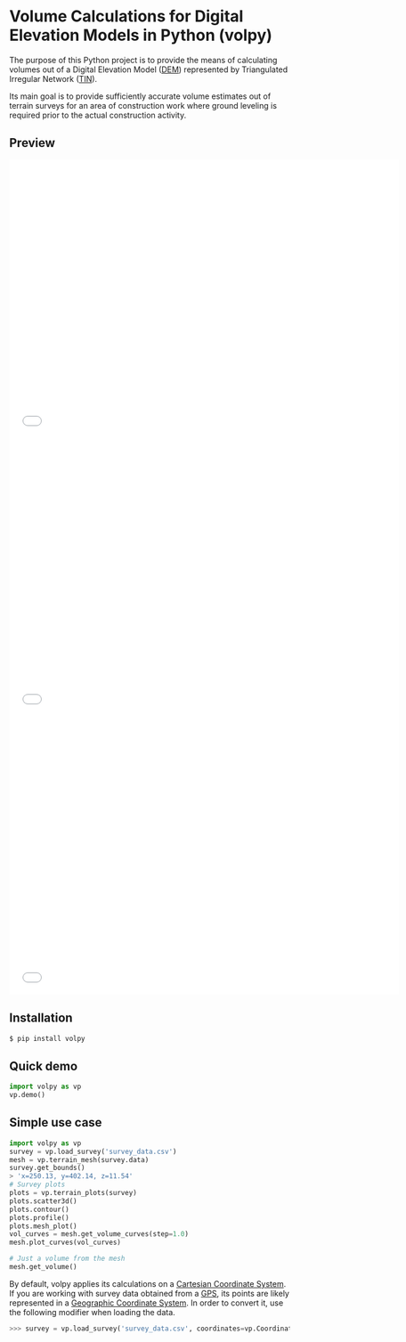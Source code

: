 # Volume Calculations for Digital Elevation Models in Python (**volpy**)

The purpose of this Python project is to provide the means of calculating volumes out of a Digital Elevation Model ([DEM](https://en.wikipedia.org/wiki/Digital_elevation_model)) represented by Triangulated Irregular Network ([TIN](https://en.wikipedia.org/wiki/Triangulated_irregular_network)).

Its main goal is to provide sufficiently accurate volume estimates out of terrain surveys for an area of construction work where ground leveling is required prior to the actual construction activity.

## Preview

<iframe width=700, height=500 frameBorder=0 src="img/Contour.html"></iframe>

<iframe width=700, height=500 frameBorder=0 src="img/3d_view.html"></iframe>

<iframe width=700, height=500 frameBorder=0 src="img/profile.html"></iframe>

## Installation
```bash
$ pip install volpy
```

## Quick demo

```Python
import volpy as vp
vp.demo()
```

## Simple use case

```Python
import volpy as vp
survey = vp.load_survey('survey_data.csv')
mesh = vp.terrain_mesh(survey.data)
survey.get_bounds()
> 'x=250.13, y=402.14, z=11.54'
# Survey plots
plots = vp.terrain_plots(survey)
plots.scatter3d()
plots.contour()
plots.profile()
plots.mesh_plot()
vol_curves = mesh.get_volume_curves(step=1.0)
mesh.plot_curves(vol_curves)

# Just a volume from the mesh
mesh.get_volume()
```

By default, volpy applies its calculations on a [Cartesian Coordinate System](https://en.wikipedia.org/wiki/Cartesian_coordinate_system). If you are working with survey data obtained from a [GPS](https://en.wikipedia.org/wiki/Global_Positioning_System), its points are likely represented in a [Geographic Coordinate System](https://en.wikipedia.org/wiki/Geographic_coordinate_system). In order to convert it, use the following modifier when loading the data.

```Python
>>> survey = vp.load_survey('survey_data.csv', coordinates=vp.CoordinateSystem.GEOGRAPHIC)
```
